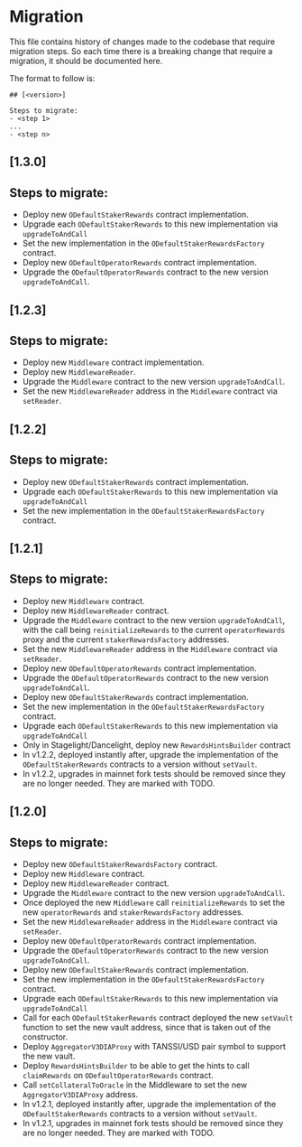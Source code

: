 # Migration

This file contains history of changes made to the codebase that require migration steps. So each time there is a breaking change that require a migration, it should be documented here.

The format to follow is:

```
## [<version>]

Steps to migrate:
- <step 1>
...
- <step n>
```

## [1.3.0]

## Steps to migrate:

- Deploy new `ODefaultStakerRewards` contract implementation.
- Upgrade each `ODefaultStakerRewards` to this new implementation via `upgradeToAndCall`
- Set the new implementation in the `ODefaultStakerRewardsFactory` contract.
- Deploy new `ODefaultOperatorRewards` contract implementation.
- Upgrade the `ODefaultOperatorRewards` contract to the new version `upgradeToAndCall`.

## [1.2.3]

## Steps to migrate:

- Deploy new `Middleware` contract implementation.
- Deploy new `MiddlewareReader`.
- Upgrade the `Middleware` contract to the new version `upgradeToAndCall`.
- Set the new `MiddlewareReader` address in the `Middleware` contract via `setReader`.

## [1.2.2]

## Steps to migrate:

- Deploy new `ODefaultStakerRewards` contract implementation.
- Upgrade each `ODefaultStakerRewards` to this new implementation via `upgradeToAndCall`
- Set the new implementation in the `ODefaultStakerRewardsFactory` contract.

## [1.2.1]

## Steps to migrate:

- Deploy new `Middleware` contract.
- Deploy new `MiddlewareReader` contract.
- Upgrade the `Middleware` contract to the new version `upgradeToAndCall`, with the call being `reinitializeRewards` to the current `operatorRewards` proxy and the current `stakerRewardsFactory` addresses.
- Set the new `MiddlewareReader` address in the `Middleware` contract via `setReader`.
- Deploy new `ODefaultOperatorRewards` contract implementation.
- Upgrade the `ODefaultOperatorRewards` contract to the new version `upgradeToAndCall`.
- Deploy new `ODefaultStakerRewards` contract implementation.
- Set the new implementation in the `ODefaultStakerRewardsFactory` contract.
- Upgrade each `ODefaultStakerRewards` to this new implementation via `upgradeToAndCall`
- Only in Stagelight/Dancelight, deploy new `RewardsHintsBuilder` contract
- In v1.2.2, deployed instantly after, upgrade the implementation of the `ODefaultStakerRewards` contracts to a version without `setVault`.
- In v1.2.2, upgrades in mainnet fork tests should be removed since they are no longer needed. They are marked with TODO.

## [1.2.0]

## Steps to migrate:

- Deploy new `ODefaultStakerRewardsFactory` contract.
- Deploy new `Middleware` contract.
- Deploy new `MiddlewareReader` contract.
- Upgrade the `Middleware` contract to the new version `upgradeToAndCall`.
- Once deployed the new `Middleware` call `reinitializeRewards` to set the new `operatorRewards` and `stakerRewardsFactory` addresses.
- Set the new `MiddlewareReader` address in the `Middleware` contract via `setReader`.
- Deploy new `ODefaultOperatorRewards` contract implementation.
- Upgrade the `ODefaultOperatorRewards` contract to the new version `upgradeToAndCall`.
- Deploy new `ODefaultStakerRewards` contract implementation.
- Set the new implementation in the `ODefaultStakerRewardsFactory` contract.
- Upgrade each `ODefaultStakerRewards` to this new implementation via `upgradeToAndCall`
- Call for each `ODefaultStakerRewards` contract deployed the new `setVault` function to set the new vault address, since that is taken out of the constructor.
- Deploy `AggregatorV3DIAProxy` with TANSSI/USD pair symbol to support the new vault.
- Deploy `RewardsHintsBuilder` to be able to get the hints to call `claimRewards` on `ODefaultOperatorRewards` contract.
- Call `setCollateralToOracle` in the Middleware to set the new `AggregatorV3DIAProxy` address.
- In v1.2.1, deployed instantly after, upgrade the implementation of the `ODefaultStakerRewards` contracts to a version without `setVault`.
- In v1.2.1, upgrades in mainnet fork tests should be removed since they are no longer needed. They are marked with TODO.
